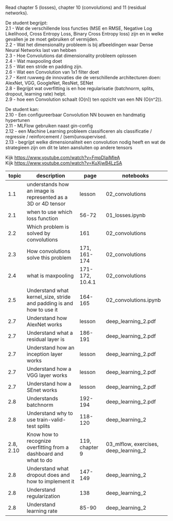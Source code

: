 Read chapter 5 (losses), chapter 10 (convolutions) and 11 (residual networks).

De student begrijpt:  
2.1 - Wat de verschillende loss functies (MSE en RMSE, Negative Log Likelihood, Cross Entropy Loss, Binary Cross Entropy loss) zijn en in welke gevallen je ze moet gebruiken of vermijden.  
2.2 - Wat het dimensionality probleem is bij afbeeldingen waar Dense Neural Networks last van hebben  
2.3 - Hoe Convolutions dat dimensionality probleem oplossen  
2.4 - Wat maxpooling doet  
2.5 - Wat een stride en padding zijn.  
2.6 - Wat een Convolution van 1x1 filter doet  
2.7 - Kent ruwweg de innovaties die de verschillende architecturen doen: AlexNet, VGG, GoogleNet, ResNet, SENet   
2.8 - Begrijpt wat overfitting is en hoe regularisatie (batchnorm, splits, dropout, learning rate) helpt.  
2.9 - hoe een Convolution schaalt (O(n)) ten opzicht van een NN (O(n^2)).  

De student kan:  
2.10 - Een configureerbaar Convolution NN bouwen en handmatig hypertunen  
2.11 - MLFlow gebruiken naast gin-config  
2.12 - een Machine Learning probleem classificeren als classificatie / regressie / reinforcement / (semi)unsupervised.  
2.13 - begrijpt welke dimensionaliteit een convolution nodig heeft en wat de strategieen zijn om dit te laten aansluiten op andere tensors  

Kijk https://www.youtube.com/watch?v=FmpDIaiMIeA  
Kijk https://www.youtube.com/watch?v=KuXjwB4LzSA  


|       topic | description                                                           |            page | notebooks                             |
| ----------- | --------------------------------------------------------------------- |   ------------- | -------------                         |
|         1.1 | understands how an image is represented as a 3D or 4D tensor          | lesson          | 02_convolutions                       |
|         2.1 | when to use which loss function                                       |           56-72 | 01_losses.ipynb                       |
|         2.2 | Which problem is solved by convolutions                               |             161 | 02_convolutions                       |
|         2.3 | How convolutions solve this problem                                   |    171, 161-174 | 02_convolutions                       |
|         2.4 | what is maxpooling                                                    | 171-172, 10.4.1 | 02_convolutions                       |
|         2.5 | Understand what kernel_size, stride and padding is and how to use it  |         164-165 | 02_convolutions.ipynb                 |
|         2.7 | Understand how AlexNet works                                          | lesson          | deep_learning_2.pdf                   |
|         2.7 | Understand what a residual layer is                                   |         186-191 | deep_learning_2.pdf                   |
|         2.7 | Understand how an inception layer works                               | lesson          | deep_learning_2.pdf                   |
|         2.7 | Understand how a VGG layer works                                      | lesson          | deep_learning_2.pdf                   |
|         2.7 | Understand how a SEnet works                                          | lesson          | deep_learning_2.pdf                   |
|         2.8 | Understands batchnorm                                                 |         192-194 | deep_learning_2.pdf                   |
|         2.8 | Understand why to use train-valid-test splits                         |         118-120 | deep_learning_2                       |
|   2.8, 2.10 | Know how to recognize overfitting from a dashboard and what to do     |  119, chapter 9 | 03_mlflow, exercises, deep_learning_2 |
|         2.8 | Understand what dropout does and how to implement it                  |         147-149 | deep_learning_2                       |
|         2.8 | Understand regularization                                             |             138 | deep_learning_2                       |
|         2.8 | Understand learning rate                                              |           85-90 | deep_learning_2                       |
